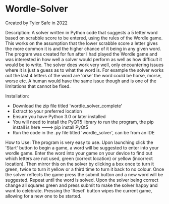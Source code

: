 # Wordle-Solver
Created by Tyler Safe in 2022

Description:
A solver written in Python code that suggests a 5 letter word based on scrabble score to be entered, using the rules of the Wordle game. This works
on the assumption that the lower scrabble score a letter gives the more common it is and the higher chance of it being in any given word. The program
was created for fun after I had played the Wordle game and was interested in how well a solver would perform as well as how difficult it would be to
write. The solver does work very well, only encountering issues where it is just a guess as to what the word is. For example the solver works out the 
last 4 letters of the word are 'orse' the word could be horse, morse, worse etc. A human would have the same issue though and is one of the limitations
that cannot be fixed. 

Installation:
- Download the zip file titled 'wordle_solver_complete'
- Extract to your preferred location
- Ensure you have Python 3.0 or later installed
- You will need to install the PyQT5 library to run the program, the pip install is here ---> pip install PyQt5
- Run the code in the .py file titled 'wordle_solver', can be from an IDE

How to Use:
The program is very easy to use. Upon launching click the 'Start' button to begin a game, a word will be suggested to enter into your wordle game. 
Enter the word into your game on your device to find out which letters are not used, green (correct location) or yellow (incorrect location). Then
mirror this on the solver by clicking a box once to turn it green, twice to turn it yellow or a third time to turn it back to no colour. Once the
solver reflects the game press the submit button and a new word will be suggested. Repeat until the word is solved. Upon the solver being correct
change all squares green and press submit to make the solver happy and want to celebrate. Pressing the 'Reset' button wipes the current game, 
allowing for a new one to be started. 

